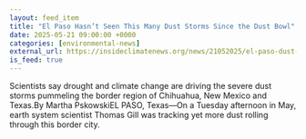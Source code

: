 ```yaml
---
layout: feed_item
title: "El Paso Hasn’t Seen This Many Dust Storms Since the Dust Bowl"
date: 2025-05-21 09:00:00 +0000
categories: [environmental-news]
external_url: https://insideclimatenews.org/news/21052025/el-paso-dust-storm-drought-climate-change/
is_feed: true
---
```


Scientists say drought and climate change are driving the severe dust storms pummeling the border region of Chihuahua, New Mexico and Texas.By Martha PskowskiEL PASO, Texas—On a Tuesday afternoon in May, earth system scientist Thomas Gill was tracking yet more dust rolling through this border city.&nbsp;
